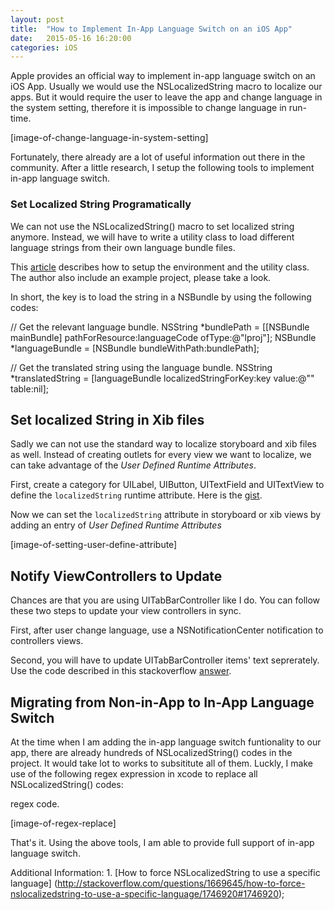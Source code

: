 ```yaml
---
layout: post
title:  "How to Implement In-App Language Switch on an iOS App"
date:   2015-05-16 16:20:00
categories: iOS
---
```


Apple provides an official way to implement in-app language switch on an
iOS App. Usually we would use the NSLocalizedString macro to localize our
apps. But it would require the user to leave the app and change language in the system setting, therefore it is impossible to change language in run-time.

[image-of-change-language-in-system-setting]

Fortunately, there already are a lot of useful information out there in the community. After a little research, I setup the following tools to implement in-app language switch.

### Set Localized String Programatically

We can not use the NSLocalizedString() macro to set localized string anymore.
Instead, we will have to write a utility class to load different language
strings from their own language bundle files. 

This
[article](http://createdineden.com/blog/2014/december/12/language-changer-in-app-language-selection-in-ios/) describes how to setup the environment and the utility class. The author also include an example project, please take a look. 

In short, the key is to load the string in a NSBundle by using the following
codes:

  // Get the relevant language bundle.
  NSString *bundlePath = [[NSBundle mainBundle]
  pathForResource:languageCode ofType:@"lproj"];
  NSBundle *languageBundle = [NSBundle bundleWithPath:bundlePath];
              
  // Get the translated string using the language bundle.
  NSString *translatedString = [languageBundle
  localizedStringForKey:key value:@"" table:nil];

## Set localized String in Xib files

Sadly we can not use the standard way to localize storyboard and xib files as
well. Instead of creating outlets for every view we want to localize, we can
take advantage of the *User Defined Runtime Attributes*.

First, create a category for UILabel, UIButton, UITextField and 
UITextView to define the `localizedString` runtime attribute. Here is the [gist](link-to-gist).

Now we can set the `localizedString` attribute in storyboard or xib views by
adding an entry of *User Defined Runtime Attributes*

[image-of-setting-user-define-attribute]

## Notify ViewControllers to Update

Chances are that you are using UITabBarController like I do. You can follow
these two steps to update your view controllers in sync.

First, after user change language, use a NSNotificationCenter notification to  controllers views.

Second, you will have to update UITabBarController items' text seprerately. Use the code described in this
stackoverflow
[answer](http://stackoverflow.com/questions/26683260/reload-tabbarcontroller-after-switching-language).

## Migrating from Non-in-App to In-App Language Switch

At the time when I am adding the in-app language switch funtionality to our app,
there are already hundreds of NSLocalizedString() codes in the project. It
would take lot to works to subsititute all of them. Luckly, I make use
of the following regex expression in xcode to replace all NSLocalizedString()
codes:

regex code.

[image-of-regex-replace]

That's it. Using the above tools, I am able to provide full support of in-app
language switch.

Additional Information:
1.
[How to force NSLocalizedString to use a specific language] (http://stackoverflow.com/questions/1669645/how-to-force-nslocalizedstring-to-use-a-specific-language/1746920#1746920);
